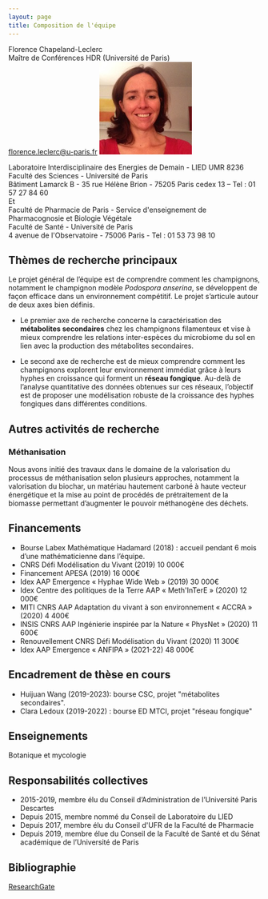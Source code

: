 ```yaml
---
layout: page
title: Composition de l'équipe
---
```


Florence Chapeland-Leclerc<br>
Maître de Conférences HDR (Université de Paris)<br>
[florence.leclerc@u-paris.fr](mailto:florence.leclerc@u-paris.fr)
![FL2](/static/img/FL2.jpg)

Laboratoire Interdisciplinaire des Energies de Demain - LIED UMR 8236<br>
Faculté des Sciences - Université de Paris<br>
Bâtiment Lamarck B - 35 rue Hélène Brion - 75205 Paris cedex 13 – Tel : 01 57 27 84 60<br>
Et<br>
Faculté de Pharmacie de Paris - Service d'enseignement de Pharmacognosie et Biologie Végétale<br>
Faculté de Santé - Université de Paris<br>
4 avenue de l'Observatoire - 75006 Paris - Tel : 01 53 73 98 10

## Thèmes de recherche principaux

Le projet général de l’équipe est de comprendre comment les champignons, notamment le champignon modèle *Podospora anserina*, se développent de façon efficace dans un environnement compétitif. Le projet s’articule autour de deux axes bien définis.

- Le premier axe de recherche concerne la caractérisation des **métabolites secondaires** chez les champignons filamenteux et vise à mieux comprendre les relations inter-espèces du microbiome du sol en lien avec la production des métabolites secondaires. 

- Le second axe de recherche est de mieux comprendre comment les champignons explorent leur environnement immédiat grâce à leurs hyphes en croissance qui forment un **réseau fongique**. Au-delà de l’analyse quantitative des données obtenues sur ces réseaux, l’objectif est de proposer une modélisation robuste de la croissance des hyphes fongiques dans différentes conditions.

## Autres activités de recherche

### Méthanisation

Nous avons initié des travaux dans le domaine de la valorisation du processus de méthanisation selon plusieurs approches, notamment la valorisation du biochar, un matériau hautement carboné à haute vecteur énergétique et la mise au point de procédés de prétraitement de la biomasse permettant d’augmenter le pouvoir méthanogène des déchets.

## Financements

- Bourse Labex Mathématique Hadamard (2018) : accueil pendant 6 mois d’une mathématicienne dans l’équipe.
- CNRS Défi Modélisation du Vivant (2019) 10 000€
- Financement APESA (2019) 16 000€
- Idex AAP Emergence « Hyphae Wide Web » (2019) 30 000€
- Idex Centre des politiques de la Terre AAP « Meth'InTerE » (2020) 12 000€
- MITI CNRS AAP Adaptation du vivant à son environnement « ACCRA » (2020) 4 400€
- INSIS CNRS AAP Ingénierie inspirée par la Nature « PhysNet » (2020) 11 600€
- Renouvellement CNRS Défi Modélisation du Vivant (2020) 11 300€
- Idex AAP Emergence « ANFIPA » (2021-22) 48 000€

## Encadrement de thèse en cours
- Huijuan Wang (2019-2023): bourse CSC, projet "métabolites secondaires".
- Clara Ledoux (2019-2022) : bourse ED MTCI, projet "réseau fongique"

## Enseignements

Botanique et mycologie

## Responsabilités collectives

- 2015-2019, membre élu du Conseil d’Administration de l’Université Paris Descartes
- Depuis 2015, membre nommé du Conseil de Laboratoire du LIED
- Depuis 2017, membre élu du Conseil d'UFR de la Faculté de Pharmacie
- Depuis 2019, membre élue du Conseil de la Faculté de Santé et du Sénat académique de l’Université de Paris

## Bibliographie

[ResearchGate](https://www.researchgate.net/profile/Florence_Chapeland-Leclerc)

